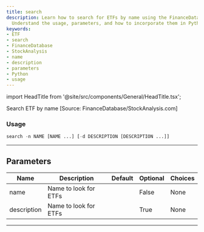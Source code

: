 ```yaml
---
title: search
description: Learn how to search for ETFs by name using the FinanceDatabase or StockAnalysis.com.
  Understand the usage, parameters, and how to incorporate them in Python.
keywords:
- ETF
- search
- FinanceDatabase
- StockAnalysis
- name
- description
- parameters
- Python
- usage
---
```


import HeadTitle from '@site/src/components/General/HeadTitle.tsx';

<HeadTitle title="etf /search - Reference | OpenBB Terminal Docs" />

Search ETF by name [Source: FinanceDatabase/StockAnalysis.com]

### Usage

```python
search -n NAME [NAME ...] [-d DESCRIPTION [DESCRIPTION ...]]
```

---

## Parameters

| Name | Description | Default | Optional | Choices |
| ---- | ----------- | ------- | -------- | ------- |
| name | Name to look for ETFs |  | False | None |
| description | Name to look for ETFs |  | True | None |

---
